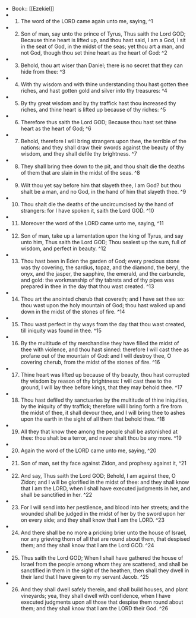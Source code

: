 - Book:: [[Ezekiel]]
- 1. The word of the LORD came again unto me, saying, ^1
- 2. Son of man, say unto the prince of Tyrus, Thus saith the Lord GOD; Because thine heart is lifted up, and thou hast said, I am a God, I sit in the seat of God, in the midst of the seas; yet thou art a man, and not God, though thou set thine heart as the heart of God: ^2
- 3. Behold, thou art wiser than Daniel; there is no secret that they can hide from thee: ^3
- 4. With thy wisdom and with thine understanding thou hast gotten thee riches, and hast gotten gold and silver into thy treasures: ^4
- 5. By thy great wisdom and by thy traffick hast thou increased thy riches, and thine heart is lifted up because of thy riches: ^5
- 6. Therefore thus saith the Lord GOD; Because thou hast set thine heart as the heart of God; ^6
- 7. Behold, therefore I will bring strangers upon thee, the terrible of the nations: and they shall draw their swords against the beauty of thy wisdom, and they shall defile thy brightness. ^7
- 8. They shall bring thee down to the pit, and thou shalt die the deaths of them that are slain in the midst of the seas. ^8
- 9. Wilt thou yet say before him that slayeth thee, I am God? but thou shalt be a man, and no God, in the hand of him that slayeth thee. ^9
- 10. Thou shalt die the deaths of the uncircumcised by the hand of strangers: for I have spoken it, saith the Lord GOD. ^10
- 11. Moreover the word of the LORD came unto me, saying, ^11
- 12. Son of man, take up a lamentation upon the king of Tyrus, and say unto him, Thus saith the Lord GOD; Thou sealest up the sum, full of wisdom, and perfect in beauty. ^12
- 13. Thou hast been in Eden the garden of God; every precious stone was thy covering, the sardius, topaz, and the diamond, the beryl, the onyx, and the jasper, the sapphire, the emerald, and the carbuncle, and gold: the workmanship of thy tabrets and of thy pipes was prepared in thee in the day that thou wast created. ^13
- 14. Thou art the anointed cherub that covereth; and I have set thee so: thou wast upon the holy mountain of God; thou hast walked up and down in the midst of the stones of fire. ^14
- 15. Thou wast perfect in thy ways from the day that thou wast created, till iniquity was found in thee. ^15
- 16. By the multitude of thy merchandise they have filled the midst of thee with violence, and thou hast sinned: therefore I will cast thee as profane out of the mountain of God: and I will destroy thee, O covering cherub, from the midst of the stones of fire. ^16
- 17. Thine heart was lifted up because of thy beauty, thou hast corrupted thy wisdom by reason of thy brightness: I will cast thee to the ground, I will lay thee before kings, that they may behold thee. ^17
- 18. Thou hast defiled thy sanctuaries by the multitude of thine iniquities, by the iniquity of thy traffick; therefore will I bring forth a fire from the midst of thee, it shall devour thee, and I will bring thee to ashes upon the earth in the sight of all them that behold thee. ^18
- 19. All they that know thee among the people shall be astonished at thee: thou shalt be a terror, and never shalt thou be any more. ^19
- 20. Again the word of the LORD came unto me, saying, ^20
- 21. Son of man, set thy face against Zidon, and prophesy against it, ^21
- 22. And say, Thus saith the Lord GOD; Behold, I am against thee, O Zidon; and I will be glorified in the midst of thee: and they shall know that I am the LORD, when I shall have executed judgments in her, and shall be sanctified in her. ^22
- 23. For I will send into her pestilence, and blood into her streets; and the wounded shall be judged in the midst of her by the sword upon her on every side; and they shall know that I am the LORD. ^23
- 24. And there shall be no more a pricking brier unto the house of Israel, nor any grieving thorn of all that are round about them, that despised them; and they shall know that I am the Lord GOD. ^24
- 25. Thus saith the Lord GOD; When I shall have gathered the house of Israel from the people among whom they are scattered, and shall be sanctified in them in the sight of the heathen, then shall they dwell in their land that I have given to my servant Jacob. ^25
- 26. And they shall dwell safely therein, and shall build houses, and plant vineyards; yea, they shall dwell with confidence, when I have executed judgments upon all those that despise them round about them; and they shall know that I am the LORD their God. ^26
